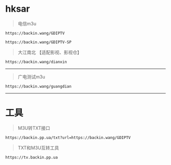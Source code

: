 # hksar

> 电信m3u
```
https://backin.wang/GDIPTV
```
```
https://backin.wang/GDIPTV-SP
```
> 大江南北 【适配影视、影视仓】
```
https://backin.wang/dianxin
```
---
> 广电测试m3u
```
https://backin.wang/guangdian
```
<!-- 
> 电信国内直连
```
https://git.backin.us.kg/https://raw.githubusercontent.com/ngdikman/hksar/main/GDIPTV.m3u
```
> 电信备用国内直连
```
https://git.backin.us.kg/https://raw.githubusercontent.com/ngdikman/hksar/main/GDIPTV-SP.m3u
```
-->

---
# 工具
> M3U转TXT接口
```
https://backin.pp.ua/txt?url=https://backin.wang/GDIPTV
```
> TXT和M3U互转工具
```
https://tv.backin.pp.ua
```

